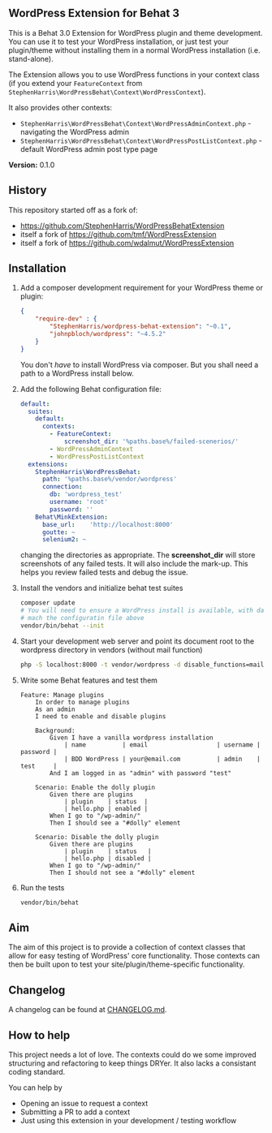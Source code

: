 ## WordPress Extension for Behat 3

This is a Behat 3.0 Extension for WordPress plugin and theme development. 
You can use it to test your WordPress installation, or just test your plugin/theme without installing them in a normal WordPress installation (i.e. stand-alone).

The Extension allows you to use WordPress functions in your context class (if you extend your `FeatureContext` from `StephenHarris\WordPressBehat\Context\WordPressContext`).

It also provides other contexts:

 - `StephenHarris\WordPressBehat\Context\WordPressAdminContext.php` - navigating the WordPress admin
 - `StephenHarris\WordPressBehat\Context\WordPressPostListContext.php` - default WordPress admin post type page 

**Version:** 0.1.0  


## History

This repository started off as a fork of:

 - <https://github.com/StephenHarris/WordPressBehatExtension>
 - itself a fork of <https://github.com/tmf/WordPressExtension>
 - itself a fork of <https://github.com/wdalmut/WordPressExtension>


## Installation

1. Add a composer development requirement for your WordPress theme or plugin:

    ```json
    {
        "require-dev" : {
            "StephenHarris/wordpress-behat-extension": "~0.1",
            "johnpbloch/wordpress": "~4.5.2"
        }
    }
    ```
    You don't *have* to install WordPress via composer. But you shall need a path to a WordPress install below.

2. Add the following Behat configuration file:

    ```yml
    default:
      suites:
        default:
          contexts:
            - FeatureContext:
                screenshot_dir: '%paths.base%/failed-scenerios/'
            - WordPressAdminContext
            - WordPressPostListContext
      extensions:
        StephenHarris\WordPressBehat:
          path: '%paths.base%/vendor/wordpress'
          connection:
            db: 'wordpress_test'
            username: 'root'
            password: ''
        Behat\MinkExtension:
          base_url:    'http://localhost:8000'
          goutte: ~
          selenium2: ~
    ```
    changing the directories as appropriate. The **screenshot_dir** will store screenshots of any failed tests. It will also include the mark-up. This helps you review failed tests and debug the issue. 

3. Install the vendors and initialize behat test suites

    ```bash
    composer update
    # You will need to ensure a WordPress install is available, with database credentials that
    # mach the configuratin file above
    vendor/bin/behat --init
    ```

4. Start your development web server and point its document root to the wordpress directory in vendors (without mail function)

    ```bash
    php -S localhost:8000 -t vendor/wordpress -d disable_functions=mail
    ```

5. Write some Behat features and test them

    ```
    Feature: Manage plugins
        In order to manage plugins
        As an admin
        I need to enable and disable plugins
    
        Background:
            Given I have a vanilla wordpress installation
                | name          | email                   | username | password |
                | BDD WordPress | your@email.com          | admin    | test     |
            And I am logged in as "admin" with password "test"
    
        Scenario: Enable the dolly plugin
            Given there are plugins
                | plugin    | status  |
                | hello.php | enabled |
            When I go to "/wp-admin/"
            Then I should see a "#dolly" element
    
        Scenario: Disable the dolly plugin
            Given there are plugins
                | plugin    | status   |
                | hello.php | disabled |
            When I go to "/wp-admin/"
            Then I should not see a "#dolly" element
    
    ```

6. Run the tests

    ```bash
    vendor/bin/behat
    ```

## Aim

The aim of this project is to provide a collection of context classes that allow for easy testing of WordPress' core functionality. Those contexts can then be built upon to test your site/plugin/theme-specific functionality. 

## Changelog

A changelog can be found at [CHANGELOG.md](./CHANGELOG.md).


## How to help

This project needs a lot of love. The contexts could do we some improved structuring and refactoring to keep things DRYer. It also lacks a consistant coding standard. 

You can help by

 - Opening an issue to request a context
 - Submitting a PR to add a context
 - Just using this extension in your development / testing workflow
